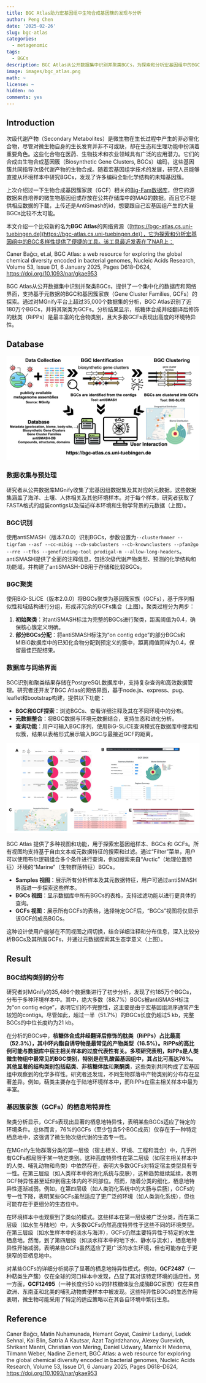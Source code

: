 ```yaml
---
title: BGC Atlas助力宏基因组中生物合成基因簇的发现与分析
author: Peng Chen
date: '2025-02-26'
slug: bgc-atlas
categories:
  - metagenomic
tags:
  - BGCs
description: BGC Atlas从公开数据集中识别并聚类BGCs，为探索和分析宏基因组中的BGC多样性提供了便捷的工具。
image: images/bgc_atlas.png
math: ~
license: ~
hidden: no
comments: yes
---
```


## Introduction

次级代谢产物（Secondary Metabolites）是微生物在生长过程中产生的非必需化合物，尽管对微生物自身的生长发育并非不可或缺，却在生态和生理功能中扮演着重要角色。这些化合物在医药、生物技术和农业领域具有广泛的应用潜力。它们的合成由生物合成基因簇（Biosynthetic Gene Clusters, BGCs）编码，这些基因簇共同指导次级代谢产物的生物合成。随着宏基因组学技术的发展，研究人员能够直接从环境样本中研究BGCs，发现了许多编码全新化学结构的未知基因簇。  

上次介绍过一下生物合成基因簇家族（GCF）相关的[Big-Fam数据库](../gcf-big-fam)，但它的源数据来自培养的微生物基因组或存放在公共存储库中的MAG的数据。而且它不提供相应数据的下载，上传还是AntiSmash的id，想要跟自己宏基因组产生的大量BGCs比较不太可能。

本文介绍一个比较新的名为**BGC Atlas**的网络资源（[https://bgc-atlas.cs.uni-tuebingen.de](https://bgc-atlas.cs.uni-tuebingen.de)），它为探索和分析宏基因组中的BGC多样性提供了便捷的工具。该工具最近发表在了NAR上：

Caner Bağcı, et.al, BGC Atlas: a web resource for exploring the global chemical diversity encoded in bacterial genomes, Nucleic Acids Research, Volume 53, Issue D1, 6 January 2025, Pages D618–D624, https://doi.org/10.1093/nar/gkae953

BGC Atlas从公开数据集中识别并聚类BGCs，提供了一个集中化的数据库和网络界面，支持基于元数据的BGC和基因簇家族（Gene Cluster Families, GCFs）的探索。通过对MGnify平台上超过35,000个数据集的分析，BGC Atlas识别了近180万个BGCs，并将其聚类为GCFs。分析结果显示，核糖体合成并经翻译后修饰的肽类（RiPPs）是最丰富的化合物类别，且大多数GCFs表现出高度的环境特异性。  

## Database

<img src="images/bgc_atlas.png" title=""/>

### 数据收集与预处理  

研究者从公共数据库MGnify收集了宏基因组数据集及其对应的元数据。这些数据集涵盖了海洋、土壤、人体相关及其他环境样本。对于每个样本，研究者获取了FASTA格式的组装contigs以及描述样本环境和生物学背景的元数据（上图）。

### BGC识别  
使用antiSMASH（版本7.0.0）识别BGCs，参数设置为`--clusterhmmer --tigrfam --asf --cc-mibig --cb-subclusters --cb-knownclusters --pfam2go --rre --tfbs --genefinding-tool prodigal-m --allow-long-headers`。antiSMASH提供了全面的注释信息，包括次级代谢产物类型、预测的化学结构和功能域，并构建了antiSMASH-DB用于存储和比较BGCs。

### BGC聚类  

使用BiG-SLiCE（版本2.0.0）将BGCs聚类为基因簇家族（GCFs），基于序列相似性和域结构进行分组，形成非冗余的GCFs集合（上图）。聚类过程分为两步：  
1. **初始聚类**：对antiSMASH标注为完整的BGCs进行聚类，距离阈值为0.4，确保核心簇定义明确。  
2. **部分BGCs分配**：将antiSMASH标注为“on contig edge”的部分BGCs和MIBiG数据库中的已知化合物分配到预定义的簇中，距离阈值同样为0.4，保留最佳匹配结果。

### 数据库与网络界面

BGC识别和聚类结果存储在PostgreSQL数据库中，支持复杂查询和高效数据管理。研究者还开发了BGC Atlas的网络界面，基于node.js、express、pug、leaflet和bootstrap构建，提供以下功能：  
- **BGC和GCF探索**：浏览BGCs、查看详细注释及其在不同环境中的分布。  
- **元数据整合**：将BGC数据与环境元数据结合，支持生态和进化分析。  
- **查询功能**：用户可输入BGC序列，使用BiG-SLiCE查询模式在数据库中搜索相似簇，结果以表格形式展示输入BGC与最接近GCF的距离。


<img src="images/web.png" title=""/>

BGC Atlas 提供了多种视图和功能，用于探索宏基因组样本、BGCs 和 GCFs。所有视图均支持基于自由文本或元数据特征的搜索和过滤。通过“Filter”菜单，用户可以使用布尔逻辑组合多个条件进行查询，例如搜索来自“Arctic”（地理位置特征）环境的“Marine”（生物群落特征）BGCs。

- **Samples 视图**：展示所有分析样本及其元数据特征，用户可通过antiSMASH界面进一步探索这些样本。  
- **BGCs 视图**：显示数据库中所有BGCs的表格，支持过滤功能以进行更具体的查询。  
- **GCFs 视图**：展示所有GCFs的表格，选择特定GCF后，“BGCs”视图将仅显示该GCF的成员BGCs。  

这种设计使用户能够在不同视图之间切换，结合详细注释和分布信息，深入比较分析BGCs及其所属GCFs，并通过元数据探索其生态学意义（上图）。

## Result

### BGC结构类别的分布  

研究者对MGnify的35,486个数据集进行了初步分析，发现了约185万个BGCs，分布于多种环境样本中。其中，绝大多数（88.7%）BGCs被antiSMASH标注为“on contig edge”，表明它们的不完整性，这主要是由于宏基因组测序通常产生较短的contigs。尽管如此，超过一半（51.7%）的BGCs长度仍超过5 kb，完整BGCs的中位长度约为21 kb。

在分析的BGCs中，**核糖体合成并经翻译后修饰的肽类（RiPPs）**占比最高（52.3%），其中环内酯自诱导物是最常见的产物类型（16.5%）。RiPPs的高比例可能与数据库中宿主相关样本的过度代表性有关。多项研究表明，RiPPs是人类微生物组中最常见的BGC类别，特别是在乳酸菌基因组中，其占比可高达76%。其他显著的结构类别包括**萜类**、**非核糖体肽**和**聚酮类**，这些类别共同构成了宏基因组中观察到的化学多样性。研究者还发现，不同生物群落中产物类别的分布存在显著差异。例如，萜类主要存在于陆地环境样本中，而RiPPs在宿主相关样本中最为丰富。

### 基因簇家族（GCFs）的栖息地特异性  

聚类分析显示，GCFs表现出显著的栖息地特异性，表明某些BGCs适应了特定的环境条件。总体而言，76%的GCFs（至少包含5个BGC成员）仅存在于一种特定栖息地中，这强调了微生物次级代谢的生态专一性。

在MGnify生物群落分类的第一层级（宿主相关、环境、工程和混合）中，几乎所有GCFs都局限于某一特定类别。这种高度特异性在第二层级（如宿主相关样本中的人类、哺乳动物和鸟类）中依然存在，表明大多数GCFs对特定宿主类型具有专一性。在第三层级（如人类样本中的消化系统与皮肤），这种趋势继续延续，表明GCF特异性甚至延伸到宿主体内的不同部位。然而，随着分类的细化，栖息地特异性逐渐减弱。例如，在第四层级（如人类消化系统中的大肠与后肠），GCFs的专一性下降，表明某些GCFs虽然适应了更广泛的环境（如人类消化系统），但也可能存在于更细分的生态位中。

在环境样本中也观察到了类似的模式。这些样本在第一层级被广泛分类，而在第二层级（如水生与陆地）中，大多数GCFs仍然高度特异性于这些不同的环境类型。在第三层级（如水生样本中的淡水与海洋），GCFs仍然主要特异性于特定的水生栖息地。然而，到了第四层级（如淡水样本中的地下水、静水与流水），栖息地特异性开始减弱，表明某些GCFs虽然适应了更广泛的水生环境，但也可能存在于更狭窄的亚栖息地中。

对某些GCFs的详细分析揭示了显著的栖息地特异性模式。例如，**GCF2487**（一种萜类生产簇）仅在全球的河口样本中发现，凸显了其对该特定环境的适应性。另一方面，**GCF12495**（一种长度约50 kb的非核糖体肽合成酶BGC家族）仅在来自欧洲、东南亚和北美的哺乳动物粪便样本中被发现。这些特异性BGCs的生态作用表明，微生物可能采用了特定的适应策略以在其各自环境中繁衍生息。

## Reference

Caner Bağcı, Matin Nuhamunada, Hemant Goyat, Casimir Ladanyi, Ludek Sehnal, Kai Blin, Satria A Kautsar, Azat Tagirdzhanov, Alexey Gurevich, Shrikant Mantri, Christian von Mering, Daniel Udwary, Marnix H Medema, Tilmann Weber, Nadine Ziemert, BGC Atlas: a web resource for exploring the global chemical diversity encoded in bacterial genomes, Nucleic Acids Research, Volume 53, Issue D1, 6 January 2025, Pages D618–D624, https://doi.org/10.1093/nar/gkae953

